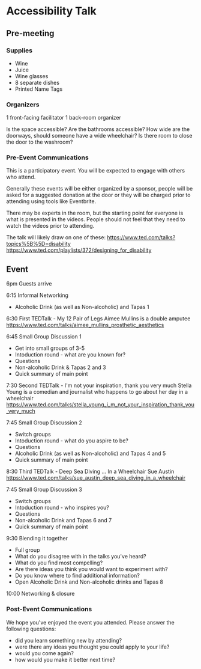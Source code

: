 # Accessibility Talk

## Pre-meeting

### Supplies

- Wine
- Juice
- Wine glasses
- 8 separate dishes
- Printed Name Tags

### Organizers
1 front-facing facilitator
1 back-room organizer

Is the space accessible? Are the bathrooms accessible?  How wide are the doorways, should someone have a wide wheelchair?  Is there room to close the door to the washroom?

### Pre-Event Communications

This is a participatory event. You will be expected to engage with others who attend. 

Generally these events will be either organized by a sponsor, people will be asked for a suggested donation at the door or they will be charged prior to attending using tools like Eventbrite.

There may be experts in the room, but the starting point for everyone is what is presented in the videos. People should not feel that they need to watch the videos prior to attending. 

The talk will likely draw on one of these:
  https://www.ted.com/talks?topics%5B%5D=disability
  https://www.ted.com/playlists/372/designing_for_disability

## Event

6pm Guests arrive

6:15 Informal Networking
- Alcoholic Drink (as well as Non-alcoholic) and Tapas 1

6:30 First TEDTalk - My 12 Pair of Legs
  Aimee Mullins is a double amputee
  https://www.ted.com/talks/aimee_mullins_prosthetic_aesthetics

6:45 Small Group Discussion 1
- Get into small groups of 3-5
- Intoduction round - what are you known for?
- Questions
- Non-alcoholic Drink & Tapas 2 and 3
- Quick summary of main point

7:30 Second TEDTalk - I'm not your inspiration, thank you very much
  Stella Young is a comedian and journalist who happens to go about her day in a wheelchair
  https://www.ted.com/talks/stella_young_i_m_not_your_inspiration_thank_you_very_much

7:45 Small Group Discussion 2
- Switch groups
- Intoduction round - what do you aspire to be?
- Questions
- Alcoholic Drink (as well as Non-alcoholic) and Tapas 4 and 5
- Quick summary of main point

8:30 Third TEDTalk - Deep Sea Diving ... In a Wheelchair
  Sue Austin
  https://www.ted.com/talks/sue_austin_deep_sea_diving_in_a_wheelchair

7:45 Small Group Discussion 3
- Switch groups
- Intoduction round - who inspires you?
- Questions
- Non-alcoholic Drink and Tapas 6 and 7
- Quick summary of main point

9:30 Blending it together
- Full group
- What do you disagree with in the talks you've heard?
- What do you find most compelling?
- Are there ideas you think you would want to experiment with?
- Do you know where to find additional information?
- Open Alcoholic Drink and Non-alcoholic drinks and Tapas 8

10:00 Networking & closure

### Post-Event Communications

We hope you've enjoyed the event you attended. Please answer the following questions:
- did you learn something new by attending?
- were there any ideas you thought you could apply to your life?
- would you come again?
- how would you make it better next time?
